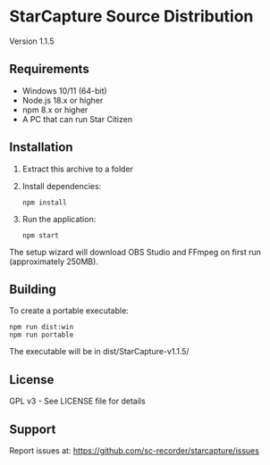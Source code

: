 # StarCapture Source Distribution

Version 1.1.5

## Requirements

- Windows 10/11 (64-bit)
- Node.js 18.x or higher
- npm 8.x or higher
- A PC that can run Star Citizen

## Installation

1. Extract this archive to a folder

2. Install dependencies:
   ```
   npm install
   ```

3. Run the application:
   ```
   npm start
   ```

The setup wizard will download OBS Studio and FFmpeg on first run (approximately 250MB).

## Building

To create a portable executable:

```
npm run dist:win
npm run portable
```

The executable will be in dist/StarCapture-v1.1.5/

## License

GPL v3 - See LICENSE file for details

## Support

Report issues at: https://github.com/sc-recorder/starcapture/issues
